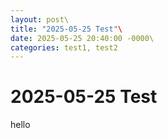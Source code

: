 ```yaml
---
layout: post\
title: "2025-05-25 Test"\
date: 2025-05-25 20:40:00 -0000\
categories: test1, test2 
---
```


# 2025-05-25 Test

hello 